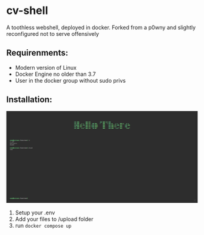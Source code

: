# cv-shell

A toothless webshell, deployed in docker. Forked from a p0wny and slightly reconfigured not to serve offensively 

## Requirenments: 

* Modern version of Linux
* Docker Engine no older than 3.7
* User in the docker group without sudo privs

## Installation: 
![image.png](./image.png)
1. Setup your .env 
2. Add your files to /upload folder
3. run `docker compose up`